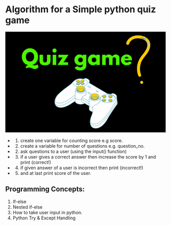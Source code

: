 # Algorithm for a Simple python quiz game

![quize game image](game.png)

- 1. create one variable for counting score e.g score.
- 2. create a variable for number of questions e.g. question_no.
- 2. ask questions to a user (using the input() function)
- 3. if a user gives a correct answer then increase the score by 1 and print (correct!)
- 4. if given answer of a user is incorrect then print (incorrect!)
- 5. and at last print score of the user.

## Programming Concepts: 

1. If-else
2. Nested if-else
3. How to take user input in python.
4. Python Try & Except Handling
